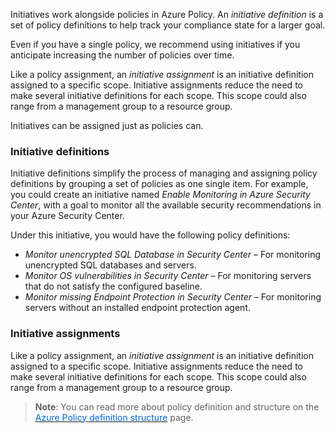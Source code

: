 

Initiatives work alongside policies in Azure Policy. An *initiative definition* is a set of policy definitions to help track your compliance state for a larger goal.

Even if you have a single policy, we recommend using initiatives if you anticipate increasing the number of policies over time.

Like a policy assignment, an *initiative assignment* is an initiative definition assigned to a specific scope. Initiative assignments reduce the need to make several initiative definitions for each scope. This scope could also range from a management group to a resource group.

Initiatives can be assigned just as policies can.


### Initiative definitions

Initiative definitions simplify the process of managing and assigning policy definitions by grouping a set of policies as one single item. For example, you could create an initiative named *Enable Monitoring in Azure Security Center*, with a goal to monitor all the available security recommendations in your Azure Security Center.

Under this initiative, you would have the following policy definitions:

- *Monitor unencrypted SQL Database in Security Center* – For monitoring unencrypted SQL databases and servers.
- *Monitor OS vulnerabilities in Security Center* – For monitoring servers that do not satisfy the configured baseline.
- *Monitor missing Endpoint Protection in Security Center* – For monitoring servers without an installed endpoint protection agent.



### Initiative assignments
Like a policy assignment, an *initiative assignment* is an initiative definition assigned to a specific scope. Initiative assignments reduce the need to make several initiative definitions for each scope. This scope could also range from a management group to a resource group.



> **Note**: You can read more about policy definition and structure on the <a href="https://docs.microsoft.com/en-us/azure/governance/policy/concepts/definition-structure" target="_blank"><span style="color: #0066cc;" color="#0066cc">Azure Policy definition structure</span></a> page.
